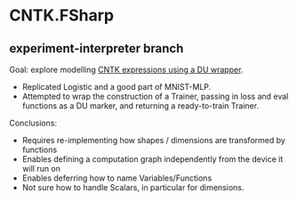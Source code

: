 # CNTK.FSharp

## experiment-interpreter branch

Goal: explore modelling [CNTK expressions using a DU wrapper](https://github.com/mathias-brandewinder/CNTK.FSharp/blob/experiment-interpreter/CNTK.fsx#L61-L76).  

- Replicated Logistic and a good part of MNIST-MLP.
- Attempted to wrap the construction of a Trainer, passing in loss and eval functions as a DU marker, 
and returning a ready-to-train Trainer.

Conclusions:  
- Requires re-implementing how shapes / dimensions are transformed by functions
- Enables defining a computation graph independently from the device it will run on
- Enables deferring how to name Variables/Functions
- Not sure how to handle Scalars, in particular for dimensions.
